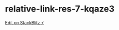 # relative-link-res-7-kqaze3

[Edit on StackBlitz ⚡️](https://stackblitz.com/edit/relative-link-res-7-kqaze3)